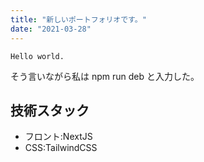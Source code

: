 ```yaml
---
title: "新しいポートフォリオです。"
date: "2021-03-28"
---
```


```
Hello world.
```

そう言いながら私は npm run deb と入力した。

## 技術スタック

- フロント:NextJS
- CSS:TailwindCSS
